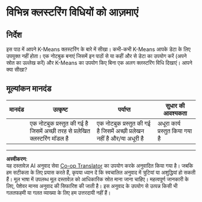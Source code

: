 <!--
CO_OP_TRANSLATOR_METADATA:
{
  "original_hash": "b8e17eff34ad1680eba2a5d3cf9ffc41",
  "translation_date": "2025-09-03T23:13:08+00:00",
  "source_file": "5-Clustering/2-K-Means/assignment.md",
  "language_code": "hi"
}
-->
# विभिन्न क्लस्टरिंग विधियों को आज़माएं

## निर्देश

इस पाठ में आपने K-Means क्लस्टरिंग के बारे में सीखा। कभी-कभी K-Means आपके डेटा के लिए उपयुक्त नहीं होता। एक नोटबुक बनाएं जिसमें इन पाठों से या कहीं और से डेटा का उपयोग करें (अपने स्रोत का उल्लेख करें) और K-Means का उपयोग किए बिना एक अलग क्लस्टरिंग विधि दिखाएं। आपने क्या सीखा?

## मूल्यांकन मानदंड

| मानदंड | उत्कृष्ट                                                       | पर्याप्त                                                             | सुधार की आवश्यकता            |
| -------- | --------------------------------------------------------------- | -------------------------------------------------------------------- | ---------------------------- |
|          | एक नोटबुक प्रस्तुत की गई है जिसमें अच्छी तरह से प्रलेखित क्लस्टरिंग मॉडल है | एक नोटबुक प्रस्तुत की गई है जिसमें अच्छी प्रलेखन नहीं है और/या अधूरी है | अधूरा कार्य प्रस्तुत किया गया है |

---

**अस्वीकरण**:  
यह दस्तावेज़ AI अनुवाद सेवा [Co-op Translator](https://github.com/Azure/co-op-translator) का उपयोग करके अनुवादित किया गया है। जबकि हम सटीकता के लिए प्रयास करते हैं, कृपया ध्यान दें कि स्वचालित अनुवाद में त्रुटियां या अशुद्धियां हो सकती हैं। मूल भाषा में उपलब्ध मूल दस्तावेज़ को आधिकारिक स्रोत माना जाना चाहिए। महत्वपूर्ण जानकारी के लिए, पेशेवर मानव अनुवाद की सिफारिश की जाती है। इस अनुवाद के उपयोग से उत्पन्न किसी भी गलतफहमी या गलत व्याख्या के लिए हम उत्तरदायी नहीं हैं।  